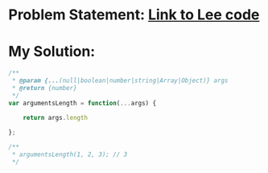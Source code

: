 # Problem Statement: [Link to Lee code](https://leetcode.com/problems/return-length-of-arguments-passed/description/)
# My Solution: 
```js
/**
 * @param {...(null|boolean|number|string|Array|Object)} args
 * @return {number}
 */
var argumentsLength = function(...args) {
    
    return args.length

};

/**
 * argumentsLength(1, 2, 3); // 3
 */
```
